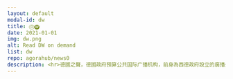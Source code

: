 ```yaml
---
layout: default
modal-id: dw
title: Ⓓ🅦
date: 2021-01-01
img: dw.png
alt: Read DW on demand
list: dw
repo: agorahub/news0
description: <hr>德國之聲，德國政府預算公共国际广播机构，前身為西德政府設立的廣播公司。德国广播电视联合会(ARD)及欧洲广播联盟(EBU)成员。
---
```

